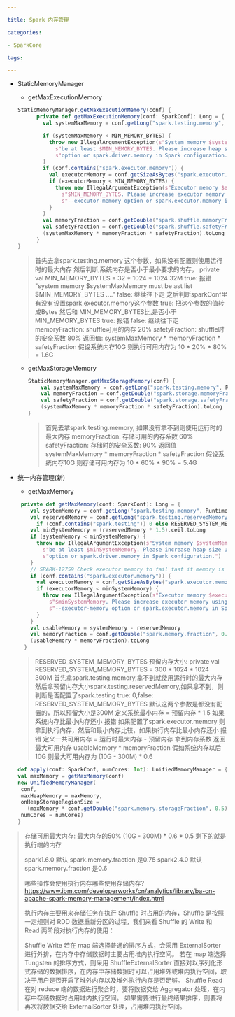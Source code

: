 ```yaml
---

title: Spark 内存管理

categories:

- SparkCore

tags:

---
```


- StaticMemoryManager

  - getMaxExecutionMemory

  ```scala
  StaticMemoryManager.getMaxExecutionMemory(conf) {
        private def getMaxExecutionMemory(conf: SparkConf): Long = {
          val systemMaxMemory = conf.getLong("spark.testing.memory", Runtime.getRuntime.maxMemory)
  
          if (systemMaxMemory < MIN_MEMORY_BYTES) {
            throw new IllegalArgumentException(s"System memory $systemMaxMemory must " +
              s"be at least $MIN_MEMORY_BYTES. Please increase heap size using the --driver-memory " +
              s"option or spark.driver.memory in Spark configuration.")
          }
          if (conf.contains("spark.executor.memory")) {
            val executorMemory = conf.getSizeAsBytes("spark.executor.memory")
            if (executorMemory < MIN_MEMORY_BYTES) {
              throw new IllegalArgumentException(s"Executor memory $executorMemory must be at least " +
                s"$MIN_MEMORY_BYTES. Please increase executor memory using the " +
                s"--executor-memory option or spark.executor.memory in Spark configuration.")
            }
          }
          val memoryFraction = conf.getDouble("spark.shuffle.memoryFraction", 0.2)
          val safetyFraction = conf.getDouble("spark.shuffle.safetyFraction", 0.8)
          (systemMaxMemory * memoryFraction * safetyFraction).toLong
        }
  }
  ```

  > 首先去拿spark.testing.memory 这个参数，如果没有配置则使用运行时的最大内存
  > 然后判断,系统内存是否小于最小要求的内存， private val MIN_MEMORY_BYTES = 32 * 1024 * 1024   32M
  > true: 报错 "system memory $systemMaxMemory must be ast list $MIN_MEMORY_BYTES ...."
  > false: 继续往下走
  > 之后判断sparkConf里有没有设置spark.executor.memory这个参数
  > true: 把这个参数的值转成Bytes 然后和 MIN_MEMORY_BYTES比,是否小于MIN_MEMORY_BYTES
  >       true:  报错
  > false: 继续往下走
  > memoryFraction: shuffle可用的内存 20%
  > safetyFraction: shuffle时的安全系数 80%
  > 返回值: systemMaxMemory * memoryFraction * safetyFraction
  > 假设系统内存10G 则执行可用内存为 10 * 20% * 80% = 1.6G

  - getMaxStorageMemory

    ```scala
    StaticMemoryManager.getMaxStorageMemory(conf) {
        val systemMaxMemory = conf.getLong("spark.testing.memory", Runtime.getRuntime.maxMemory)
        val memoryFraction = conf.getDouble("spark.storage.memoryFraction", 0.6)
        val safetyFraction = conf.getDouble("spark.storage.safetyFraction", 0.9)
        (systemMaxMemory * memoryFraction * safetyFraction).toLong
    }
    ```

    > 首先去拿spark.testing.memory, 如果没有拿不到则使用运行时的最大内存
    > memoryFraction: 存储可用的内存系数 60%
    > safetyFraction: 存储时的安全系数: 90%
    > 返回值 systemMaxMemory * memoryFraction * safetyFraction
    > 假设系统内存10G 则存储可用内存为 10 * 60% * 90% = 5.4G

- 统一内存管理(新)

  - getMaxMemory

  ```scala
   private def getMaxMemory(conf: SparkConf): Long = {
      val systemMemory = conf.getLong("spark.testing.memory", Runtime.getRuntime.maxMemory)
      val reservedMemory = conf.getLong("spark.testing.reservedMemory",
        if (conf.contains("spark.testing")) 0 else RESERVED_SYSTEM_MEMORY_BYTES)
      val minSystemMemory = (reservedMemory * 1.5).ceil.toLong
      if (systemMemory < minSystemMemory) {
        throw new IllegalArgumentException(s"System memory $systemMemory must " +
          s"be at least $minSystemMemory. Please increase heap size using the --driver-memory " +
          s"option or spark.driver.memory in Spark configuration.")
      }
      // SPARK-12759 Check executor memory to fail fast if memory is insufficient
      if (conf.contains("spark.executor.memory")) {
        val executorMemory = conf.getSizeAsBytes("spark.executor.memory")
        if (executorMemory < minSystemMemory) {
          throw new IllegalArgumentException(s"Executor memory $executorMemory must be at least " +
            s"$minSystemMemory. Please increase executor memory using the " +
            s"--executor-memory option or spark.executor.memory in Spark configuration.")
        }
      }
      val usableMemory = systemMemory - reservedMemory
      val memoryFraction = conf.getDouble("spark.memory.fraction", 0.6)
      (usableMemory * memoryFraction).toLong
    }
  ```

  >   RESERVED_SYSTEM_MEMORY_BYTES 预留内存大小: private val RESERVED_SYSTEM_MEMORY_BYTES = 300 * 1024 * 1024 300M 
  >   首先拿spark.testing.memory,拿不到就使用运行时的最大内存
  >   然后拿预留内存大小spark.testing.reservedMemory,如果拿不到，则判断是否配置了spark.testing true: 0,false: RESERVED_SYSTEM_MEMORY_BYTES
  >   默认这两个参数是都没有配置的，所以预留大小是300M
  >   定义系统最小内存 = 预留内存 * 1.5
  >   如果系统内存比最小内存还小 报错
  >   如果配置了spark.executor.memory 则拿到执行内存，然后和最小内存比较，如果执行内存比最小内存还小 报错
  >   定义一共可用内存 = 运行时最大内存  -  预留内存 
  >   拿到内存系数
  >   返回最大可用内存 usableMemory * memoryFraction
  >   假如系统内存以后10G 则最大可用内存为 (10G - 300M) * 0.6

     ```scala
  def apply(conf: SparkConf, numCores: Int): UnifiedMemoryManager = {
    val maxMemory = getMaxMemory(conf)
    new UnifiedMemoryManager(
      conf,
      maxHeapMemory = maxMemory,
      onHeapStorageRegionSize =
        (maxMemory * conf.getDouble("spark.memory.storageFraction", 0.5)).toLong,
      numCores = numCores)
  }
     ```

>  存储可用最大内存: 最大内存的50% (10G - 300M) * 0.6 * 0.5 剩下的就是执行端的内存
>
> spark1.6.0 默认 spark.memory.fraction 是0.75
> spark2.4.0 默认 spark.memory.fraction 是0.6
>
>
> 哪些操作会使用执行内存哪些使用存储内存?
> https://www.ibm.com/developerworks/cn/analytics/library/ba-cn-apache-spark-memory-management/index.html
>
> 执行内存主要用来存储任务在执行 Shuffle 时占用的内存，Shuffle 是按照一定规则对 RDD 数据重新分区的过程，我们来看 Shuffle 的 Write 和 Read 两阶段对执行内存的使用：
>
> Shuffle Write
>   若在 map 端选择普通的排序方式，会采用 ExternalSorter 进行外排，在内存中存储数据时主要占用堆内执行空间。
>   若在 map 端选择 Tungsten 的排序方式，则采用 ShuffleExternalSorter 直接对以序列化形式存储的数据排序，在内存中存储数据时可以占用堆外或堆内执行空间，取决于用户是否开启了堆外内存以及堆外执行内存是否足够。
> Shuffle Read
>   在对 reduce 端的数据进行聚合时，要将数据交给 Aggregator 处理，在内存中存储数据时占用堆内执行空间。
>   如果需要进行最终结果排序，则要将再次将数据交给 ExternalSorter 处理，占用堆内执行空间。